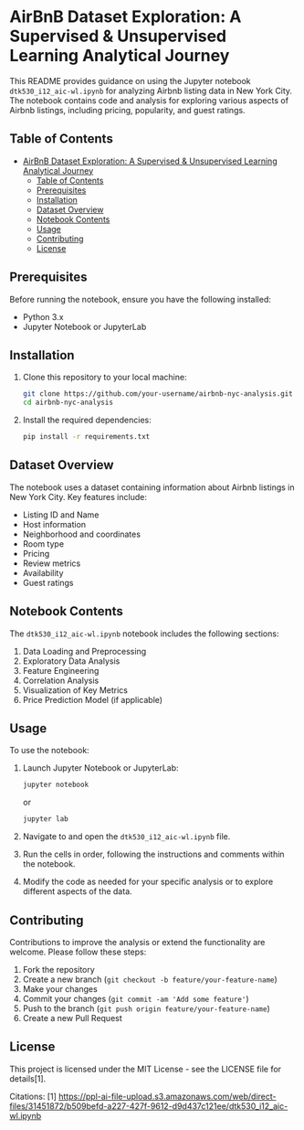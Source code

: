 # AirBnB Dataset Exploration: A Supervised & Unsupervised Learning Analytical Journey

This README provides guidance on using the Jupyter notebook `dtk530_i12_aic-wl.ipynb` for analyzing Airbnb listing data in New York City. The notebook contains code and analysis for exploring various aspects of Airbnb listings, including pricing, popularity, and guest ratings.

## Table of Contents

- [AirBnB Dataset Exploration: A Supervised \& Unsupervised Learning Analytical Journey](#airbnb-dataset-exploration-a-supervised--unsupervised-learning-analytical-journey)
  - [Table of Contents](#table-of-contents)
  - [Prerequisites](#prerequisites)
  - [Installation](#installation)
  - [Dataset Overview](#dataset-overview)
  - [Notebook Contents](#notebook-contents)
  - [Usage](#usage)
  - [Contributing](#contributing)
  - [License](#license)

## Prerequisites

Before running the notebook, ensure you have the following installed:
- Python 3.x
- Jupyter Notebook or JupyterLab

## Installation

1. Clone this repository to your local machine:
   ```bash
   git clone https://github.com/your-username/airbnb-nyc-analysis.git
   cd airbnb-nyc-analysis
   ```

2. Install the required dependencies:
   ```bash
   pip install -r requirements.txt
   ```

## Dataset Overview

The notebook uses a dataset containing information about Airbnb listings in New York City. Key features include:

- Listing ID and Name
- Host information
- Neighborhood and coordinates
- Room type
- Pricing
- Review metrics
- Availability
- Guest ratings

## Notebook Contents

The `dtk530_i12_aic-wl.ipynb` notebook includes the following sections:

1. Data Loading and Preprocessing
2. Exploratory Data Analysis
3. Feature Engineering
4. Correlation Analysis
5. Visualization of Key Metrics
6. Price Prediction Model (if applicable)

## Usage

To use the notebook:

1. Launch Jupyter Notebook or JupyterLab:
   ```bash
   jupyter notebook
   ```
   or
   ```bash
   jupyter lab
   ```

2. Navigate to and open the `dtk530_i12_aic-wl.ipynb` file.

3. Run the cells in order, following the instructions and comments within the notebook.

4. Modify the code as needed for your specific analysis or to explore different aspects of the data.

## Contributing

Contributions to improve the analysis or extend the functionality are welcome. Please follow these steps:

1. Fork the repository
2. Create a new branch (`git checkout -b feature/your-feature-name`)
3. Make your changes
4. Commit your changes (`git commit -am 'Add some feature'`)
5. Push to the branch (`git push origin feature/your-feature-name`)
6. Create a new Pull Request

## License

This project is licensed under the MIT License - see the LICENSE file for details[1].

Citations:
[1] https://ppl-ai-file-upload.s3.amazonaws.com/web/direct-files/31451872/b509befd-a227-427f-9612-d9d437c121ee/dtk530_i12_aic-wl.ipynb
